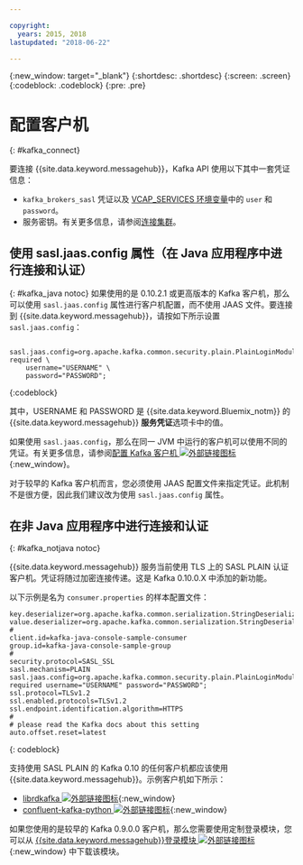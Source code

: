 ```yaml
---

copyright:
  years: 2015, 2018
lastupdated: "2018-06-22"

---
```


{:new_window: target="_blank"}
{:shortdesc: .shortdesc}
{:screen: .screen}
{:codeblock: .codeblock}
{:pre: .pre}

# 配置客户机
{: #kafka_connect}


要连接 {{site.data.keyword.messagehub}}，Kafka API 使用以下其中一套凭证信息： 
*  <code>kafka_brokers_sasl</code> 凭证以及 [VCAP_SERVICES 环境变量](/docs/services/MessageHub/messagehub127.html#vcap)中的 <code>user</code> 和 <code>password</code>。
* 服务密钥。有关更多信息，请参阅[连接集群](/docs/services/MessageHub/messagehub127.html#enterprise_connect)。


<!--17/10/17 - Karen: following info duplicated at messagehub104 -->
## 使用 sasl.jaas.config 属性（在 Java 应用程序中进行连接和认证）
{: #kafka_java notoc}
如果使用的是 0.10.2.1 或更高版本的 Kafka 客户机，那么可以使用 <code>sasl.jaas.config</code> 属性进行客户机配置，而不使用 JAAS 文件。要连接到 {{site.data.keyword.messagehub}}，请按如下所示设置 <code>sasl.jaas.config</code>：
<pre>
<code>    sasl.jaas.config=org.apache.kafka.common.security.plain.PlainLoginModule required \
    username="USERNAME" \
    password="PASSWORD";</code>
</pre>
{:codeblock}

其中，USERNAME 和 PASSWORD 是 {{site.data.keyword.Bluemix_notm}} 的 {{site.data.keyword.messagehub}} **服务凭证**选项卡中的值。

如果使用 <code>sasl.jaas.config</code>，那么在同一 JVM 中运行的客户机可以使用不同的凭证。有关更多信息，请参阅[配置 Kafka 客户机 ![外部链接图标](../../icons/launch-glyph.svg "外部链接图标")](http://kafka.apache.org/documentation/#security_sasl_plain_clientconfig){:new_window}。

对于较早的 Kafka 客户机而言，您必须使用 JAAS 配置文件来指定凭证。此机制不是很方便，因此我们建议改为使用 <code>sasl.jaas.config</code> 属性。
## 在非 Java 应用程序中进行连接和认证
{: #kafka_notjava notoc}

{{site.data.keyword.messagehub}} 服务当前使用 TLS 上的 SASL PLAIN 认证客户机。凭证将随过加密连接传递。这是 Kafka 0.10.0.X 中添加的新功能。 

以下示例是名为 <code>consumer.properties</code> 的样本配置文件：

```
key.deserializer=org.apache.kafka.common.serialization.StringDeserializer
value.deserializer=org.apache.kafka.common.serialization.StringDeserializer
#
client.id=kafka-java-console-sample-consumer
group.id=kafka-java-console-sample-group
#
security.protocol=SASL_SSL
sasl.mechanism=PLAIN
sasl.jaas.config=org.apache.kafka.common.security.plain.PlainLoginModule required username="USERNAME" password="PASSWORD";
ssl.protocol=TLSv1.2
ssl.enabled.protocols=TLSv1.2
ssl.endpoint.identification.algorithm=HTTPS
#
# please read the Kafka docs about this setting
auto.offset.reset=latest
```
{: codeblock}

支持使用 SASL PLAIN 的 Kafka 0.10 的任何客户机都应该使用 {{site.data.keyword.messagehub}}。示例客户机如下所示：



* [librdkafka ![外部链接图标](../../icons/launch-glyph.svg "外部链接图标")](https://github.com/edenhill/librdkafka/){:new_window} 
* [confluent-kafka-python ![外部链接图标](../../icons/launch-glyph.svg "外部链接图标")](https://github.com/confluentinc/confluent-kafka-python){:new_window} 

如果您使用的是较早的 Kafka 0.9.0.0 客户机，那么您需要使用定制登录模块，您可以从 [{{site.data.keyword.messagehub}}登录模块 ![外部链接图标](../../icons/launch-glyph.svg "外部链接图标")](https://github.com/ibm-messaging/message-hub-samples/blob/master/kafka-0.9/message-hub-login-library/messagehub.login-1.0.0.jar){:new_window} 中下载该模块。 

